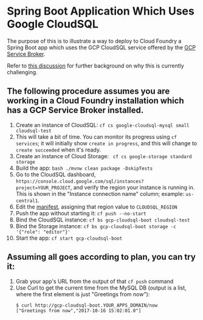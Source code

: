 # Spring Boot Application Which Uses Google CloudSQL

The purpose of this is to illustrate a way to deploy to Cloud Foundry
a Spring Boot app which uses the GCP CloudSQL service offered by the
[GCP Service Broker](https://github.com/GoogleCloudPlatform/gcp-service-broker).

Refer to [this discussion](https://github.com/GoogleCloudPlatform/gcp-service-broker/issues/135)
for further background on why this is currently challenging.

## The following procedure assumes you are working in a Cloud Foundry installation which has a GCP Service Broker installed.

1. Create an instance of CloudSQL: `cf cs google-cloudsql-mysql small cloudsql-test`
1. This will take a bit of time.  You can monitor its progress using `cf services`; it will initially show `create in progress`, and this will change to `create succeeded` when it's ready.
1. Create an instance of Cloud Storage: ` cf cs google-storage standard storage`
1. Build the app: `bash ./mvnw clean package -DskipTests`
1. Go to the CloudSQL dashboard, `https://console.cloud.google.com/sql/instances?project=YOUR_PROJECT`, and verify the region your instance is running in.  This is shown in the "Instance connection name" column; example: `us-central1`.
1. Edit the [manifest](./manifest.yml), assigning that region value to `CLOUDSQL_REGION`
1. Push the app without starting it: `cf push --no-start`
1. Bind the CloudSQL instance: `cf bs gcp-cloudsql-boot cloudsql-test`
1. Bind the Storage instance: `cf bs gcp-cloudsql-boot storage -c '{"role": "editor"}'`
1. Start the app: `cf start gcp-cloudsql-boot`

## Assuming all goes according to plan, you can try it:

1. Grab your app's URL from the output of that `cf push` command
1. Use Curl to get the current time from the MySQL DB (output is a list, where the first element is just "Greetings from now"):
   ```
   $ curl http://gcp-cloudsql-boot.YOUR_APPS_DOMAIN/now
   ["Greetings from now","2017-10-16 15:02:01.0"]
   ```
